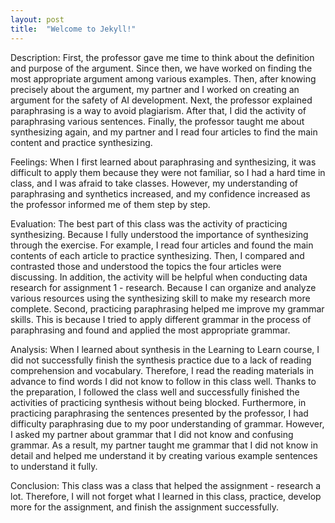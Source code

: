 ```yaml
---
layout: post
title:  "Welcome to Jekyll!"
---
```

Description:
First, the professor gave me time to think about the definition and purpose of the argument. Since then, we have worked on finding the most appropriate argument among various examples. Then, after knowing precisely about the argument, my partner and I worked on creating an argument for the safety of AI development. Next, the professor explained paraphrasing is a way to avoid plagiarism. After that, I did the activity of paraphrasing various sentences. Finally, the professor taught me about synthesizing again, and my partner and I read four articles to find the main content and practice synthesizing.

Feelings: 
When I first learned about paraphrasing and synthesizing, it was difficult to apply them because they were not familiar, so I had a hard time in class, and I was afraid to take classes. However, my understanding of paraphrasing and synthetics increased, and my confidence increased as the professor informed me of them step by step.

Evaluation:
The best part of this class was the activity of practicing synthesizing. Because I fully understood the importance of synthesizing through the exercise. For example, I read four articles and found the main contents of each article to practice synthesizing. Then, I compared and contrasted those and understood the topics the four articles were discussing. In addition, the activity will be helpful when conducting data research for assignment 1 - research. Because I can organize and analyze various resources using the synthesizing skill to make my research more complete. Second, practicing paraphrasing helped me improve my grammar skills. This is because I tried to apply different grammar in the process of paraphrasing and found and applied the most appropriate grammar.

Analysis:
When I learned about synthesis in the Learning to Learn course, I did not successfully finish the synthesis practice due to a lack of reading comprehension and vocabulary. Therefore, I read the reading materials in advance to find words I did not know to follow in this class well. Thanks to the preparation, I followed the class well and successfully finished the activities of practicing synthesis without being blocked. Furthermore, in practicing paraphrasing the sentences presented by the professor, I had difficulty paraphrasing due to my poor understanding of grammar. However, I asked my partner about grammar that I did not know and confusing grammar. As a result, my partner taught me grammar that I did not know in detail and helped me understand it by creating various example sentences to understand it fully. 

Conclusion:
This class was a class that helped the assignment - research a lot. Therefore, I will not forget what I learned in this class, practice, develop more for the assignment, and finish the assignment successfully.
